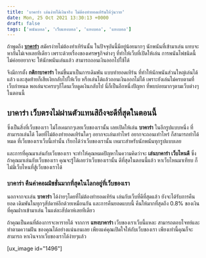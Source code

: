 ```yaml
---
title: 'บาคาร่า เล่นง่ายได้เงินจริง ไม่ต้องทำยอดเทิร์นให้วุ่นวาย'
date: Mon, 25 Oct 2021 13:30:13 +0000
draft: false
tags: ['พนันบอล', 'เว็บแทงบอล', 'แทงบอล', 'แทงบอล']
---
```


ถ้าพูดถึง [**บาคาร่า**](/archives/) สมัครง่ายไม่ต้องทำเทิร์นนั้น ในปัจจุบันนี้มีอยู่น้อยมากๆ นักพนันที่เข้ามาเล่น แทบจะหากันไม่เจอเลยทีเดียว เพราะด้วยเรื่องของเศรษฐกิจต่างๆ ที่ทำให้เว็บที่เปิดให้เล่น การพนันไพ่ชนิดนี้ไม่ค่อยอยากจะ ให้นักพนันเล่นแล้ว สามารถถอนเงินออกไปใช้ได้

จึงมีการตั้ง **กติกาบาคาร่า** ใหม่ขึ้นมาเป็นการเดิมพัน แบบทำยอดเทิร์น ที่ทำให้นักพนันส่วนใหญ่เล่นได้แล้ว และสุดท้ายก็เสียเงิยกลับไปให้เว็บ หรือเล่นได้แล้วถอนเงินออกไม่ได้ เพราะยังเล่นไม่ครบตามที่เว็บกำหนด พอเล่นจะครบๆก็โดนเว็บดูดเงินกลับไป นี่ก็เป็นอีกหนึ่งปัญหา ที่พบบ่อยมากๆตามเว็บต่างๆในตอนนี้

**บาคาร่า เว็บตรงไม่ผ่านตัวแทนสิถึงจะดีที่สุดในตอนนี้**
-------------------------------------------------------

ซึ่งเป็นสิ่งที่เว็บของเรา ไม่โอเคมากๆเลยเว็บของเรานั้น เลยเปิดให้เล่น **บาคาร่า** ในอีกรูปแบบหนึ่ง ที่สามารถเล่นได้ โดยที่ไม่ต้องทำยอดเทิร์นใดๆ อยากจะเล่นเท่าไหร่ อยากจะถอนเท่าไหร่ ก็สามารถทำได้หมด ที่เว็บของเราเว็บนี้เท่านั้น เรียกได้ว่าเว็บของเรานั้น เหมาะสำหรับนักพนันทุกรูปแบบเลย

และการที่คุณมาเล่นกับเว็บของเรา จะทำให้คุณหมดปัญหาในความคิดว่าจะ **เล่นบาคาร่า เว็บไหนดี** ซึ่งถ้าคุณมาเล่นกับเว็บของเรา คุณจะรู้ได้เลยว่าเว็บของเรานั้น ดีที่สุดในตอนนี้แล้ว หาเว็บไหนมาเทียบ ก็ไม่มีเว็บไหนที่สู้เว็บของเราได้

### **บาคาร่า คืนค่าคอมมิชชั่นมากที่สุดในโลกอยู่ที่เว็บของเรา**

นอกจากจะเล่น **บาคาร่า** ได้ง่ายๆโดยที่ไม่ต้องทำยอดเทิร์น เล่นกับเว็บที่ดีที่สุดแล้ว ยังจะได้รับการคืนยอด เดิมพันในทุกๆสัปดาห์อีกด้วยเหมือนกัน และการคืนยอดแบบนี้ คืนให้มากที่สุดถึง 0.8% ของเงินที่คุณฝากเข้ามาเล่น ในแต่ละสัปดาห์เลยทีเดียว

ถ้าคุณเป็นคนที่ต้องการจะหารายได้ จากการ **แทงบาคาร่า** เว็บของเราเว็บนี้แหละ สามารถตอบโจทย์และทำตามความฝัน ของคุณได้อย่างแน่นอนเลย เพียงแค่คุณเปิดใจให้กับเว็บของเรา เพียงเท่านี้คุณก็จะสามารถ หาเงินจากเว็บของเราได้ง่ายๆแล้ว

\[ux\_image id="1496"\]